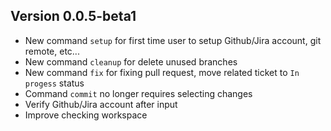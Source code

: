 ## Version 0.0.5-beta1

- New command `setup` for first time user to setup Github/Jira account, git remote, etc...
- New command `cleanup` for delete unused branches
- New command `fix` for fixing pull request, move related ticket to `In progess` status
- Command `commit` no longer requires selecting changes
- Verify Github/Jira account after input
- Improve checking workspace
